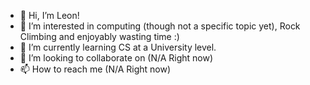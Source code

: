- 👋 Hi, I’m Leon!
- 👀 I’m interested in computing (though not a specific topic yet), Rock Climbing and enjoyably wasting time :)
- 🌱 I’m currently learning CS at a University level.
- 💞️ I’m looking to collaborate on (N/A Right now)
- 📫 How to reach me (N/A Right now)

<!---
leon-lin-liu/Leon-Liu is a ✨ special ✨ repository because its `README.md` (this file) appears on your GitHub profile.
You can click the Preview link to take a look at your changes.
--->
